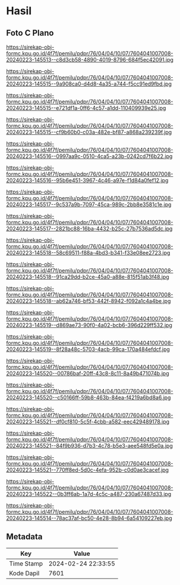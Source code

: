 # Hasil

## Foto C Plano

https://sirekap-obj-formc.kpu.go.id/4f7f/pemilu/pdpr/76/04/04/10/07/7604041007008-20240223-145513--c8d3cb58-4890-4019-8796-684f5ec42091.jpg

https://sirekap-obj-formc.kpu.go.id/4f7f/pemilu/pdpr/76/04/04/10/07/7604041007008-20240223-145515--9a908ca0-d4d8-4a35-a744-f5cc91ed9fbd.jpg

https://sirekap-obj-formc.kpu.go.id/4f7f/pemilu/pdpr/76/04/04/10/07/7604041007008-20240223-145515--e721df1a-0ff6-4c57-a1dd-110409939e25.jpg

https://sirekap-obj-formc.kpu.go.id/4f7f/pemilu/pdpr/76/04/04/10/07/7604041007008-20240223-145515--cf9b60b0-c03a-482e-bf87-a868a239239f.jpg

https://sirekap-obj-formc.kpu.go.id/4f7f/pemilu/pdpr/76/04/04/10/07/7604041007008-20240223-145516--0997aa9c-0510-4ca5-a23b-0242cd7f6b22.jpg

https://sirekap-obj-formc.kpu.go.id/4f7f/pemilu/pdpr/76/04/04/10/07/7604041007008-20240223-145516--95b6e451-3967-4c46-a97e-f1d84a0fef12.jpg

https://sirekap-obj-formc.kpu.go.id/4f7f/pemilu/pdpr/76/04/04/10/07/7604041007008-20240223-145517--9c537a9b-7097-45ca-989c-2bb8e3581c1e.jpg

https://sirekap-obj-formc.kpu.go.id/4f7f/pemilu/pdpr/76/04/04/10/07/7604041007008-20240223-145517--2821bc88-16ba-4432-b25c-27b7536ad5dc.jpg

https://sirekap-obj-formc.kpu.go.id/4f7f/pemilu/pdpr/76/04/04/10/07/7604041007008-20240223-145518--58c69511-f88a-4bd3-b341-f33e08ee2723.jpg

https://sirekap-obj-formc.kpu.go.id/4f7f/pemilu/pdpr/76/04/04/10/07/7604041007008-20240223-145518--91ca29dd-b2ce-45a0-a88e-815f51ab3f48.jpg

https://sirekap-obj-formc.kpu.go.id/4f7f/pemilu/pdpr/76/04/04/10/07/7604041007008-20240223-145518--ab62a746-bf53-442f-8942-f092a1c4a4be.jpg

https://sirekap-obj-formc.kpu.go.id/4f7f/pemilu/pdpr/76/04/04/10/07/7604041007008-20240223-145519--d869ae73-90f0-4a02-bcb6-396d229ff532.jpg

https://sirekap-obj-formc.kpu.go.id/4f7f/pemilu/pdpr/76/04/04/10/07/7604041007008-20240223-145519--8f28a48c-5703-4acb-99ca-170a484efdcf.jpg

https://sirekap-obj-formc.kpu.go.id/4f7f/pemilu/pdpr/76/04/04/10/07/7604041007008-20240223-145520--00786baf-20ff-43c8-8c11-8a49b471074b.jpg

https://sirekap-obj-formc.kpu.go.id/4f7f/pemilu/pdpr/76/04/04/10/07/7604041007008-20240223-145520--c50166ff-59b8-463b-84ea-f4219a6bd8a6.jpg

https://sirekap-obj-formc.kpu.go.id/4f7f/pemilu/pdpr/76/04/04/10/07/7604041007008-20240223-145521--df0cf810-5c5f-4cbb-a582-eec429489178.jpg

https://sirekap-obj-formc.kpu.go.id/4f7f/pemilu/pdpr/76/04/04/10/07/7604041007008-20240223-145521--84f9b936-d7b3-4c78-b5e3-aee548fd5e0a.jpg

https://sirekap-obj-formc.kpu.go.id/4f7f/pemilu/pdpr/76/04/04/10/07/7604041007008-20240223-145521--770ff8ed-5d0c-4efa-952b-c0d0ae3cacef.jpg

https://sirekap-obj-formc.kpu.go.id/4f7f/pemilu/pdpr/76/04/04/10/07/7604041007008-20240223-145522--0b3ff6ab-1a7d-4c5c-a487-230a67487d33.jpg

https://sirekap-obj-formc.kpu.go.id/4f7f/pemilu/pdpr/76/04/04/10/07/7604041007008-20240223-145514--78ac37af-bc50-4e28-8b94-6a54109227eb.jpg


## Metadata

| Key        | Value               |
| ---------- | ------------------- |
| Time Stamp | 2024-02-24 22:33:55 |
| Kode Dapil | 7601                |



